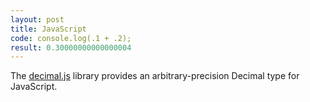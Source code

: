 ```yaml
---
layout: post
title: JavaScript
code: console.log(.1 + .2);
result: 0.30000000000000004
---
```


The [decimal.js][1] library provides an arbitrary-precision Decimal type for
JavaScript.

[1]: http://mikemcl.github.io/decimal.js/
